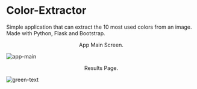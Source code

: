 # Color-Extractor
Simple application that can extract the 10 most used colors from an image. Made with Python, Flask and Bootstrap.


<p style="text-align:center;">App Main Screen.</p>

![app-main](https://i.postimg.cc/4NWpYYTW/Color-Extractor-1.png)
<br>

<p style="text-align:center;">Results Page.</p>

![green-text](https://i.postimg.cc/6QvZbz4P/Color-Extractor-2.png)
